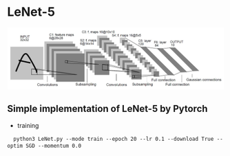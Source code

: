 LeNet-5
=======
![Architecture](./images/LeNet-5_Architecture.JPG)
## __Simple implementation of LeNet-5 by Pytorch__


* training

```
  python3 LeNet.py --mode train --epoch 20 --lr 0.1 --download True --optim SGD --momentum 0.0
```

  
